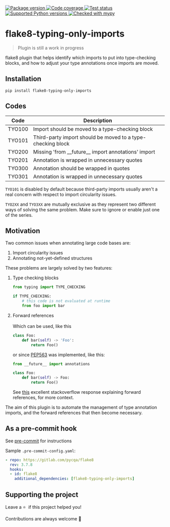 <a href="https://pypi.org/project/flake8-typing-only-imports/">
    <img src="https://img.shields.io/pypi/v/flake8-typing-only-imports.svg" alt="Package version">
</a>
<a href="https://codecov.io/gh/sondrelg/flake8-typing-only-imports">
    <img src="https://codecov.io/gh/sondrelg/flake8-typing-only-imports/branch/master/graph/badge.svg" alt="Code coverage">
</a>
<a href="https://pypi.org/project/flake8-typing-only-imports/">
    <img src="https://github.com/sondrelg/flake8-typing-only-imports/actions/workflows/testing.yml/badge.svg" alt="Test status">
</a>
<a href="https://pypi.org/project/flake8-typing-only-imports/">
    <img src="https://img.shields.io/badge/python-3.7%2B-blue" alt="Supported Python versions">
</a>
<a href="http://mypy-lang.org/">
    <img src="http://www.mypy-lang.org/static/mypy_badge.svg" alt="Checked with mypy">
</a>

# flake8-typing-only-imports

>Plugin is still a work in progress

flake8 plugin that helps identify which imports to put into type-checking blocks,
and how to adjust your type annotations once imports are moved.

## Installation

```shell
pip install flake8-typing-only-imports
```

## Codes

| Code   | Description                                         |
|--------|-----------------------------------------------------|
| TYO100 | Import should be moved to a type-checking block  |
| TYO101 | Third-party import should be moved to a type-checking block |
| TYO200 | Missing 'from \_\_future\_\_ import annotations' import |
| TYO201 | Annotation is wrapped in unnecessary quotes |
| TYO300 | Annotation should be wrapped in quotes |
| TYO301 | Annotation is wrapped in unnecessary quotes |

`TYO101` is disabled by default because third-party imports usually
aren't a real concern with respect to import circularity issues.

`TYO2XX` and `TYO3XX` are mutually exclusive as they represent
two different ways of solving the same problem. Make sure to ignore or enable just one of the series.

## Motivation

Two common issues when annotating large code bases are:

1. Import circularity issues
2. Annotating not-yet-defined structures

These problems are largely solved by two features:

1. Type checking blocks

    ```python
    from typing import TYPE_CHECKING

    if TYPE_CHECKING:
        # this code is not evaluated at runtime
        from foo import bar
    ```
2. Forward references
    <br><br>
    Which can be used, like this
    ```python
    class Foo:
        def bar(self) -> 'Foo':
            return Foo()
    ```

    or since [PEP563](https://www.python.org/dev/peps/pep-0563/#abstract) was implemented, like this:
    ```python
    from __future__ import annotations

    class Foo:
        def bar(self) -> Foo:
            return Foo()
    ```

   See [this](https://stackoverflow.com/questions/55320236/does-python-evaluate-type-hinting-of-a-forward-reference) excellent stackoverflow response explaining forward references, for more context.

The aim of this plugin is to automate the management of type annotation imports,
and the forward references that then become necessary.


## As a pre-commit hook

See [pre-commit](https://github.com/pre-commit/pre-commit) for instructions

Sample `.pre-commit-config.yaml`:

```yaml
- repo: https://gitlab.com/pycqa/flake8
  rev: 3.7.8
  hooks:
  - id: flake8
    additional_dependencies: [flake8-typing-only-imports]
```

## Supporting the project

Leave a&nbsp;⭐️&nbsp; if this project helped you!

Contributions are always welcome 👏
